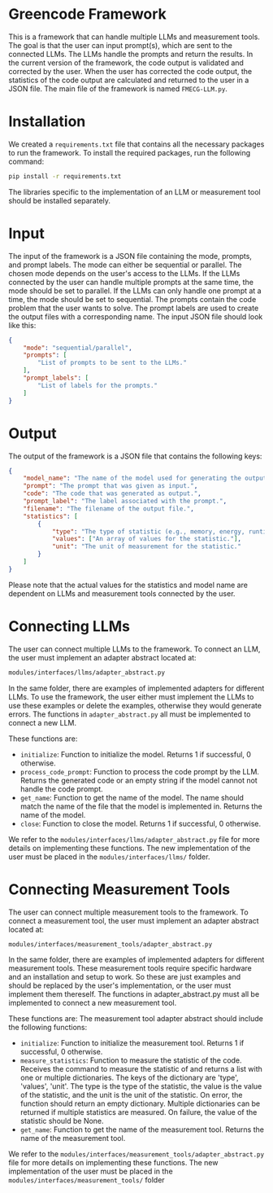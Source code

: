 # Greencode Framework

This is a framework that can handle multiple LLMs and measurement tools. The goal is that the user can input prompt(s), which are sent to the connected LLMs. The LLMs handle the prompts and return the results. In the current version of the framework, the code output is validated and corrected by the user. When the user has corrected the code output, the statistics of the code output are calculated and returned to the user in a JSON file. The main file of the framework is named `FMECG-LLM.py`.

# Installation
We created a `requirements.txt` file that contains all the necessary packages to run the framework. To install the required packages, run the following command:
```bash
pip install -r requirements.txt
```
The libraries specific to the implementation of an LLM or measurement tool should be installed separately.

# Input
The input of the framework is a JSON file containing the mode, prompts, and prompt labels. The mode can either be sequential or parallel. The chosen mode depends on the user's access to the LLMs. If the LLMs connected by the user can handle multiple prompts at the same time, the mode should be set to parallel. If the LLMs can only handle one prompt at a time, the mode should be set to sequential. The prompts contain the code problem that the user wants to solve. The prompt labels are used to create the output files with a corresponding name. The input JSON file should look like this:
```json
{
    "mode": "sequential/parallel",
    "prompts": [
        "List of prompts to be sent to the LLMs."
    ],
    "prompt_labels": [
        "List of labels for the prompts."
    ]
}
```

# Output
The output of the framework is a JSON file that contains the following keys:
```json
{
    "model_name": "The name of the model used for generating the output.",
    "prompt": "The prompt that was given as input.",
    "code": "The code that was generated as output.",
    "prompt_label": "The label associated with the prompt.",
    "filename": "The filename of the output file.",
    "statistics": [
        {
            "type": "The type of statistic (e.g., memory, energy, runtime, flops).",
            "values": ["An array of values for the statistic."],
            "unit": "The unit of measurement for the statistic."
        }
    ]
}
```
Please note that the actual values for the statistics and model name are dependent on LLMs and measurement tools connected by the user.

# Connecting LLMs

The user can connect multiple LLMs to the framework. To connect an LLM, the user must implement an adapter abstract located at:

```bash
modules/interfaces/llms/adapter_abstract.py
```

In the same folder, there are examples of implemented adapters for different LLMs. To use the framework, the user either must implement the LLMs to use these examples or delete the examples, otherwise they would generate errors. The functions in `adapter_abstract.py` all must be implemented to connect a new LLM.

These functions are:

- `initialize`: Function to initialize the model. Returns 1 if successful, 0 otherwise.
- `process_code_prompt`: Function to process the code prompt by the LLM. Returns the generated code or an empty string if the model cannot not handle the code prompt.
- `get_name`: Function to get the name of the model. The name should match the name of the file that the model is implemented in. Returns the name of the model.
- `close`: Function to close the model. Returns 1 if successful, 0 otherwise.

We refer to the `modules/interfaces/llms/adapter_abstract.py` file for more details on implementing these functions. The new implementation of the user must be placed in the `modules/interfaces/llms/` folder.

# Connecting Measurement Tools
The user can connect multiple measurement tools to the framework. To connect a measurement tool, the user must implement an adapter abstract located at:

```bash
modules/interfaces/measurement_tools/adapter_abstract.py
```

In the same folder, there are examples of implemented adapters for different measurement tools. These measurement tools require specific hardware and an installation and setup to work. So these are just examples and should be replaced by the user's implementation, or the user must implement them thereself. The functions in adapter_abstract.py must all be implemented to connect a new measurement tool.

These functions are:
The measurement tool adapter abstract should include the following functions:

- `initialize`: Function to initialize the measurement tool. Returns 1 if successful, 0 otherwise.
- `measure_statistics`: Function to measure the statistic of the code. Receives the command to measure the statistic of and returns a list with one or multiple dictionaries. The keys of the dictionary are 'type', 'values', 'unit'. The type is the type of the statistic, the value is the value of the statistic, and the unit is the unit of the statistic. On error, the function should return an empty dictionary. Multiple dictionaries can be returned if multiple statistics are measured. On failure, the value of the statistic should be None.
- `get_name`: Function to get the name of the measurement tool. Returns the name of the measurement tool.

We refer to the `modules/interfaces/measurement_tools/adapter_abstract.py` file for more details on implementing these functions. The new implementation of the user must be placed in the `modules/interfaces/measurement_tools/` folder

